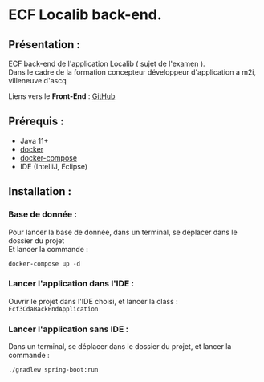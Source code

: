 # ECF Localib back-end.

## Présentation :
ECF back-end de l'application Localib ( sujet de l'examen ).  
Dans le cadre de la formation concepteur développeur d'application
a m2i, villeneuve d'ascq

Liens vers le **Front-End** :
[GitHub](https://github.com/LaurentMag/ECF-cda-frontEnd)


## Prérequis :
- Java 11+
- [docker](https://docs.docker.com/get-docker/)
- [docker-compose](https://docs.docker.com/compose/install/)
- IDE (IntelliJ, Eclipse)

## Installation :
### Base de donnée :
Pour lancer la base de donnée, dans un terminal, se déplacer dans le dossier du projet   
Et lancer la commande :
```
docker-compose up -d
```

### Lancer l'application dans l'IDE :
Ouvrir le projet dans l'IDE choisi, et lancer la class :  
`Ecf3CdaBackEndApplication`

### Lancer l'application sans IDE :
Dans un terminal, se déplacer dans le dossier du projet, et lancer la commande :
```
./gradlew spring-boot:run
```